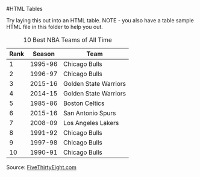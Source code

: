 #HTML Tables

Try laying this out into an HTML table. NOTE - you also have a table sample HTML file in this folder to help you out.

<table>
	<caption>10 Best NBA Teams of All Time</caption>
	<thead>
  	<tr>
  		<th>Rank</th>
  		<th>Season</th>
  		<th>Team</th>
  	</tr>
	</thead>
	<tbody>
  	<tr>
  		<td>1</td>
  		<td>1995-96</td>
  		<td>Chicago Bulls  </td>
  	</tr>
  	<tr>
  		<td>2</td>
  		<td>1996-97</td>
  		<td>Chicago Bulls  </td>
  	</tr>
    <tr>
      <td>3</td>
      <td>2015-16</td>
      <td>Golden State Warriors</td>
    </tr>
    <tr>
      <td>4</td>
      <td>2014-15</td>
      <td>Golden State Warriors</td>
    </tr>
    <tr>
      <td>5</td>
      <td>1985-86</td>
      <td>Boston Celtics</td>
    </tr>
    <tr>
      <td>6</td>
      <td>2015-16</td>
      <td>San Antonio Spurs</td>
    </tr>
    <tr>
      <td>7</td>
      <td>2008-09</td>
      <td>Los Angeles Lakers</td>
    </tr>
    <tr>
      <td>8</td>
      <td>1991-92</td>
      <td>Chicago Bulls  </td>
    </tr>
    <tr>
      <td>9</td>
      <td>1997-98 </td>
      <td>Chicago Bulls  </td>
    </tr>
    <tr>
      <td>10</td>
      <td>1990-91 </td>
      <td>Chicago Bulls  </td>
    </tr>
	</tbody>
</table>

Source:
[FiveThirtyEight.com](http://fivethirtyeight.com/features/after-all-that-the-warriors-arent-even-the-second-best-team-ever/)
